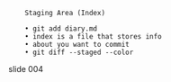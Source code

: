        Staging Area (Index)

        • git add diary.md
        • index is a file that stores info
        • about you want to commit
        • git diff --staged --color

















































































slide 004
